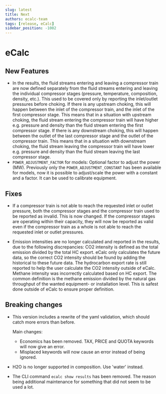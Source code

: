 ```yaml
---
slug: latest
title: Next
authors: ecalc-team
tags: [release, eCalc]
sidebar_position: -1002
---
```


# eCalc



## New Features

- In the results, the fluid streams entering and leaving a compressor train are now defined separately from the fluid
  streams entering and leaving the individual compressor stages (pressure, temperature, composition, density, etc.).
  This used to be covered only by reporting the inlet/outlet pressures before choking.
  If there is any upstream choking, this will happen between the inlet of the compressor train, and the inlet of the
  first compressor stage. This means that in a situation with upstream choking, the fluid stream entering the compressor
  train will have higher e.g. pressure and density than the fluid stream entering the first compressor stage. If there
  is any downstream choking, this will happen between the outlet of the last compressor stage and the outlet of the
  compressor train. This means that in a situation with downstream choking, the fluid stream leaving the compressor
  train will have lower e.g. pressure and density than the fluid stream leaving the last compressor stage.
- `POWER_ADJUSTMENT_FACTOR` for models: Optional factor to adjust the power (MW). Previously only the
  `POWER_ADJUSTMENT_CONSTANT` has been available for models, now it is possible to adjust/scale the power with a
  constant and a factor. It can be used to calibrate equipment.

## Fixes

- If a compressor train is not able to reach the requested inlet or outlet pressure, both the compressor stages and
  the compressor train used to be reported as invalid. This is now changed. If the compressor stages are operating within
  their capacity, they will now be reported as valid even if the compressor train as a whole is not able to reach
  the requested inlet or outlet pressures.

- Emission intensities are no longer calculated and reported in the results, due to the following discrepancies:
CO2 intensity is defined as the total emission divided by the total HC export. eCalc only calculates the future data, so the correct CO2 intensity should be found by adding the historical to these future data. The hydrocarbon export rate is still reported to help the user calculate the CO2 intensity outside of eCalc.
Methane intensity was incorrectly calculated based on HC export. The common definition is the methane emission divided by the natural gas throughput of the wanted equipment- or installation level. This is safest done outside of eCalc to ensure proper definition.
## Breaking changes

- This version includes a rewrite of the yaml validation, which should catch more errors than before.

    Main changes:
    - Economics has been removed. TAX, PRICE and QUOTA keywords will now give an error.
    - Misplaced keywords will now cause an error instead of being ignored.

- H2O is no longer supported in composition. Use 'water' instead.

- The CLI command `ecalc show results` has been removed. The reason being additional maintenance for something that did not seem to be used a lot.
